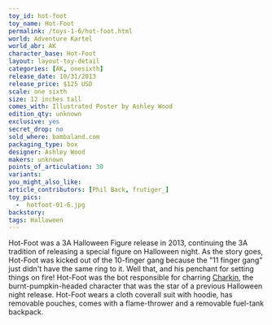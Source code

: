 ```yaml
---
toy_id: hot-foot
toy_name: Hot-Foot
permalink: /toys-1-6/hot-foot.html
world: Adventure Kartel
world_abr: AK
character_base: Hot-Foot
layout: layout-toy-detail
categories: [AK, onesixth]
release_date: 10/31/2013
release_price: $125 USD
scale: one sixth
size: 12 inches tall
comes_with: Illustrated Poster by Ashley Wood
edition_qty: unknown
exclusive: yes
secret_drop: no
sold_where: bambaland.com
packaging_type: box
designer: Ashley Wood
makers: unknown
points_of_articulation: 30
variants:
you_might_also_like:
article_contributors: [Phil Back, frutiger_]
toy_pics:
  -  hotfoot-01-6.jpg
backstory:
tags: Halloween
---
```

Hot-Foot was a 3A Halloween Figure release in 2013, continuing the 3A tradition of releasing a special figure on Halloween night. As the story goes, Hot-Foot was kicked out of the 10-finger gang because the "11 finger gang" just didn't have the same ring to it. Well that, and his penchant for setting things on fire! Hot-Foot was the bot responsible for charring <a href="/toys-1-6/hot-foot.html">Charkin</a>, the burnt-pumpkin-headed character that was the star of a previous Halloween night release. Hot-Foot wears a cloth coverall suit with hoodie, has removable pouches, comes with a flame-thrower and a removable fuel-tank backpack.